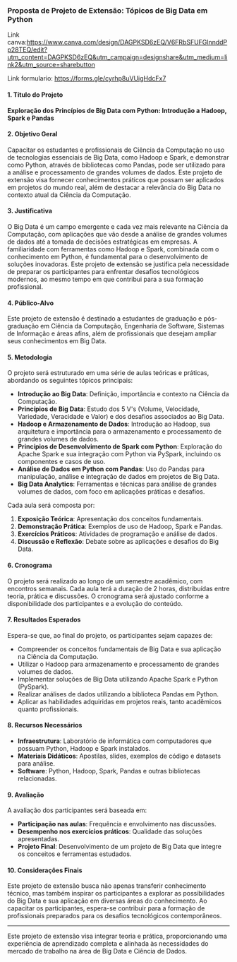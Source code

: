 ### Proposta de Projeto de Extensão: Tópicos de Big Data em Python
Link canva:https://www.canva.com/design/DAGPKSD6zEQ/V6FRbSFUFGlnnddPp28TEQ/edit?utm_content=DAGPKSD6zEQ&utm_campaign=designshare&utm_medium=link2&utm_source=sharebutton

Link formulario: https://forms.gle/cyrhp8uVUigHdcFx7

#### 1. **Título do Projeto**
**Exploração dos Princípios de Big Data com Python: Introdução a Hadoop, Spark e Pandas**

#### 2. **Objetivo Geral**
Capacitar os estudantes e profissionais de Ciência da Computação no uso de tecnologias essenciais de Big Data, como Hadoop e Spark, e demonstrar como Python, através de bibliotecas como Pandas, pode ser utilizado para a análise e processamento de grandes volumes de dados. Este projeto de extensão visa fornecer conhecimentos práticos que possam ser aplicados em projetos do mundo real, além de destacar a relevância do Big Data no contexto atual da Ciência da Computação.

#### 3. **Justificativa**
O Big Data é um campo emergente e cada vez mais relevante na Ciência da Computação, com aplicações que vão desde a análise de grandes volumes de dados até a tomada de decisões estratégicas em empresas. A familiaridade com ferramentas como Hadoop e Spark, combinada com o conhecimento em Python, é fundamental para o desenvolvimento de soluções inovadoras. Este projeto de extensão se justifica pela necessidade de preparar os participantes para enfrentar desafios tecnológicos modernos, ao mesmo tempo em que contribui para a sua formação profissional.

#### 4. **Público-Alvo**
Este projeto de extensão é destinado a estudantes de graduação e pós-graduação em Ciência da Computação, Engenharia de Software, Sistemas de Informação e áreas afins, além de profissionais que desejam ampliar seus conhecimentos em Big Data.

#### 5. **Metodologia**
O projeto será estruturado em uma série de aulas teóricas e práticas, abordando os seguintes tópicos principais:

- **Introdução ao Big Data**: Definição, importância e contexto na Ciência da Computação.
- **Princípios de Big Data**: Estudo dos 5 V's (Volume, Velocidade, Variedade, Veracidade e Valor) e dos desafios associados ao Big Data.
- **Hadoop e Armazenamento de Dados**: Introdução ao Hadoop, sua arquitetura e importância para o armazenamento e processamento de grandes volumes de dados.
- **Princípios de Desenvolvimento de Spark com Python**: Exploração do Apache Spark e sua integração com Python via PySpark, incluindo os componentes e casos de uso.
- **Análise de Dados em Python com Pandas**: Uso do Pandas para manipulação, análise e integração de dados em projetos de Big Data.
- **Big Data Analytics**: Ferramentas e técnicas para análise de grandes volumes de dados, com foco em aplicações práticas e desafios.

Cada aula será composta por:

1. **Exposição Teórica**: Apresentação dos conceitos fundamentais.
2. **Demonstração Prática**: Exemplos de uso de Hadoop, Spark e Pandas.
3. **Exercícios Práticos**: Atividades de programação e análise de dados.
4. **Discussão e Reflexão**: Debate sobre as aplicações e desafios do Big Data.

#### 6. **Cronograma**
O projeto será realizado ao longo de um semestre acadêmico, com encontros semanais. Cada aula terá a duração de 2 horas, distribuídas entre teoria, prática e discussões. O cronograma será ajustado conforme a disponibilidade dos participantes e a evolução do conteúdo.

#### 7. **Resultados Esperados**
Espera-se que, ao final do projeto, os participantes sejam capazes de:

- Compreender os conceitos fundamentais de Big Data e sua aplicação na Ciência da Computação.
- Utilizar o Hadoop para armazenamento e processamento de grandes volumes de dados.
- Implementar soluções de Big Data utilizando Apache Spark e Python (PySpark).
- Realizar análises de dados utilizando a biblioteca Pandas em Python.
- Aplicar as habilidades adquiridas em projetos reais, tanto acadêmicos quanto profissionais.

#### 8. **Recursos Necessários**
- **Infraestrutura**: Laboratório de informática com computadores que possuam Python, Hadoop e Spark instalados.
- **Materiais Didáticos**: Apostilas, slides, exemplos de código e datasets para análise.
- **Software**: Python, Hadoop, Spark, Pandas e outras bibliotecas relacionadas.
  
#### 9. **Avaliação**
A avaliação dos participantes será baseada em:

- **Participação nas aulas**: Frequência e envolvimento nas discussões.
- **Desempenho nos exercícios práticos**: Qualidade das soluções apresentadas.
- **Projeto Final**: Desenvolvimento de um projeto de Big Data que integre os conceitos e ferramentas estudados.

#### 10. **Considerações Finais**
Este projeto de extensão busca não apenas transferir conhecimento técnico, mas também inspirar os participantes a explorar as possibilidades do Big Data e sua aplicação em diversas áreas do conhecimento. Ao capacitar os participantes, espera-se contribuir para a formação de profissionais preparados para os desafios tecnológicos contemporâneos.

---

Este projeto de extensão visa integrar teoria e prática, proporcionando uma experiência de aprendizado completa e alinhada às necessidades do mercado de trabalho na área de Big Data e Ciência de Dados.
